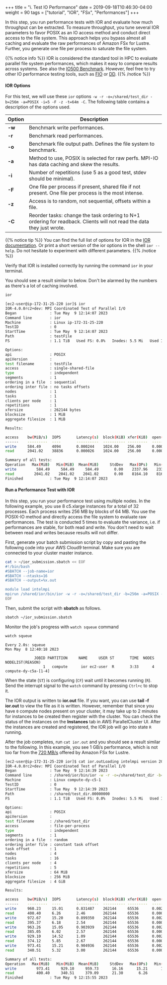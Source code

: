 +++
title = "i. Test IO Performance"
date = 2019-09-18T10:46:30-04:00
weight = 90
tags = ["tutorial", "IOR", "FSx", "Performances"]
+++

In this step, you run performance tests with IOR and evaluate how much throughput can be extracted. To measure throughput, you tune several IOR parameters to favor POSIX as an IO access method and conduct direct access to the file system. This approach helps you bypass almost all caching and evaluate the raw performances of Amazon FSx for Lustre. Further, you generate one file per process to saturate the file system.

{{% notice info %}}
IOR is considered the standard tool in HPC to evaluate parallel file system performances, which makes it easy to compare results across systems. See also the [IO500 Benchmark](https://www.vi4io.org/std/io500/start). However, feel free to try other IO performance testing tools, such as [FIO](https://fio.readthedocs.io/en/latest/index.html) or [DD](https://www.unixtutorial.org/test-disk-speed-with-dd).
{{% /notice %}}
#### IOR Options

For this test, we will use these `ior` options `-w -r -o=/shared/test_dir -b=256m -a=POSIX -i=5 -F -z -t=64m -C`. The following table contains a description of the options used.


Option        | Description
------------- | -------------
**-w**        | Benchmark write performances.
**-r**        | Benchmark read performances.
**-o**        | Benchmark file output path. Defines the file system to benchmark.
**-a**        | Method to use, POSIX is selected for raw perfs. MPI-IO has data caching and skew the results.
**-i**        | Number of repetitions (use 5 as a good test, stdev should be minimal).
**-F**        | One file per process if present, shared file if not present. One file per process is the most intense.
**-z**        | Access is to random, not sequential, offsets within a file.
**-C**        | Reorder tasks: change the task ordering to N+1 ordering for readback. Clients will not read the data they just wrote.

{{% notice tip %}}
You can find the full list of options for IOR in the [IOR documentation](https://ior.readthedocs.io/en/latest/userDoc/options.html). 
Or print a short version of the ior options in the shell `ior --help`.
Do not hesitate to experiment with different parameters.
{{% /notice %}}

Verify that IOR is installed correctly by running the command `ior` in your terminal.

You should see a result similar to below. Don't be alarmed by the numbers as there's a lot of caching involved.

```bash
ior
```

```bash
[ec2-user@ip-172-31-25-220 ior]$ ior
IOR-4.0.0rc2+dev: MPI Coordinated Test of Parallel I/O
Began               : Tue May  9 12:14:07 2023
Command line        : ior
Machine             : Linux ip-172-31-25-220
TestID              : 0
StartTime           : Tue May  9 12:14:07 2023
Path                : testFile
FS                  : 1.1 TiB   Used FS: 0.0%   Inodes: 5.5 Mi   Used Inodes: 0.0%

Options:
api                 : POSIX
apiVersion          :
test filename       : testFile
access              : single-shared-file
type                : independent
segments            : 1
ordering in a file  : sequential
ordering inter file : no tasks offsets
nodes               : 1
tasks               : 1
clients per node    : 1
repetitions         : 1
xfersize            : 262144 bytes
blocksize           : 1 MiB
aggregate filesize  : 1 MiB

Results:

access    bw(MiB/s)  IOPS       Latency(s)  block(KiB) xfer(KiB)  open(s)    wr/rd(s)   close(s)   total(s)   iter
------    ---------  ----       ----------  ---------- ---------  --------   --------   --------   --------   ----
write     584.49     4094       0.000244    1024.00    256.00     0.000515   0.000977   0.000219   0.001711   0
read      2041.02    38836      0.000026    1024.00    256.00     0.000210   0.000103   0.000177   0.000490   0

Summary of all tests:
Operation   Max(MiB)   Min(MiB)  Mean(MiB)     StdDev   Max(OPs)   Min(OPs)  Mean(OPs)     StdDev    Mean(s) Stonewall(s) Stonewall(MiB) Test# #Tasks tPN reps fPP reord reordoff reordrand seed segcnt   blksiz    xsize aggs(MiB)   API RefNum
write         584.49     584.49     584.49       0.00    2337.96    2337.96    2337.96       0.00    0.00171         NA            NA     0      1   1    1   0     0        10    0      1  1048576   262144       1.0 POSIX      0
read         2041.02    2041.02    2041.02       0.00    8164.10    8164.10    8164.10       0.00    0.00049         NA            NA     0      1   1    1   0     0        10    0      1  1048576   262144       1.0 POSIX      0
Finished            : Tue May  9 12:14:07 2023
```

#### Run a Performance Test with IOR

In this step, you run your performance test using multiple nodes. In the following example, you use 8 c5.xlarge instances for a total of 32 processes. Each process writes 256 MB by blocks of 64 MB. You use the POSIX-IO method and directly access the file system to evaluate raw performances. The test is conducted 5 times to evaluate the variance, i.e. if performances are stable, for both read and write. You don't need to wait between read and writes because results will not differ.


First, generate your batch submission script by copy and pasting the following code into your AWS Cloud9 terminal. Make sure you are connected to your cluster master instance.


```bash
cat > ~/ior_submission.sbatch << EOF
#!/bin/bash
#SBATCH --job-name=ior
#SBATCH --ntasks=16
#SBATCH --output=%x.out

module load intelmpi
mpirun /shared/ior/bin/ior -w -r -o=/shared/test_dir -b=256m -a=POSIX -i=5 -F -z -t=64m -C
EOF
```

Then, submit the script with **sbatch** as follows.

```bash
sbatch ~/ior_submission.sbatch
```

Monitor the job's progress with `watch squeue` command

```bash
watch squeue
```
```
Every 2.0s: squeue                                                                                                                                                  Mon May  8 12:40:18 2023

             JOBID PARTITION     NAME     USER ST       TIME  NODES NODELIST(REASON)
                 1   compute      ior ec2-user  R       3:33      4 compute-dy-c5a-[1-4]
```

When the state (`ST`) is configuring (`CF`) wait until it becomes running (`R`).
Send the interrupt signal to the `watch` command by pressing `Ctrl+c` to stop it.

The IOR output is written to **ior.out** file. If you want, you can use **tail -f ior.out** to view the file as it is written. However, remember that since you have `0` compute nodes present on your cluster, it may take up to 2 minutes for instances to be created then register with the cluster. You can check the status of the instances on the **Instances** tab in AWS ParallelCluster UI. After the instances are created and registered, the IOR job will go into state `R` running.

After the job completes, run `cat ior.out` and you should see a result similar to the following. In this example, you see 1 GB/s performance, which is not too far from the [720 MB/s](https://docs.aws.amazon.com/fsx/latest/LustreGuide/performance.html#fsx-aggregate-perf) offered by Amazon FSx for Lustre.

```bash
[ec2-user@ip-172-31-25-220 ior]$ cat ior.outLoading intelmpi version 2021.6.0
IOR-4.0.0rc2+dev: MPI Coordinated Test of Parallel I/O
Began               : Tue May  9 12:14:39 2023
Command line        : /shared/ior/bin/ior -w -r -o=/shared/test_dir -b=256m -a=POSIX -i=5 -F -z -t=64m -C
Machine             : Linux compute-dy-c5-1
TestID              : 0
StartTime           : Tue May  9 12:14:39 2023
Path                : /shared/test_dir.00000000
FS                  : 1.1 TiB   Used FS: 0.0%   Inodes: 5.5 Mi   Used Inodes: 0.0%

Options:
api                 : POSIX
apiVersion          :
test filename       : /shared/test_dir
access              : file-per-process
type                : independent
segments            : 1
ordering in a file  : random
ordering inter file : constant task offset
task offset         : 1
nodes               : 4
tasks               : 16
clients per node    : 4
repetitions         : 5
xfersize            : 64 MiB
blocksize           : 256 MiB
aggregate filesize  : 4 GiB

Results:

access    bw(MiB/s)  IOPS       Latency(s)  block(KiB) xfer(KiB)  open(s)    wr/rd(s)   close(s)   total(s)   iter
------    ---------  ----       ----------  ---------- ---------  --------   --------   --------   --------   ----
write     960.23     15.01      0.831487    262144     65536      0.002670   4.26       1.27       4.27       0
read      400.40     6.26       2.46        262144     65536      0.000770   10.23      1.03       10.23      0
write     972.67     15.20      0.899350    262144     65536      0.002018   4.21       1.61       4.21       1
read      395.37     6.18       2.54        262144     65536      0.000655   10.36      0.714747   10.36      1
write     963.26     15.05      0.903939    262144     65536      0.002298   4.25       1.09       4.25       2
read      385.05     6.02       2.57        262144     65536      0.000773   10.64      0.694684   10.64      2
write     929.10     14.52      1.09        262144     65536      0.002420   4.41       1.12       4.41       3
read      374.12     5.85       2.67        262144     65536      0.000867   10.95      0.596961   10.95      3
write     973.41     15.21      0.904936    262144     65536      0.002181   4.21       1.63       4.21       4
read      340.51     5.32       3.00        262144     65536      0.000805   12.03      3.04       12.03      4

Summary of all tests:
Operation   Max(MiB)   Min(MiB)  Mean(MiB)     StdDev   Max(OPs)   Min(OPs)  Mean(OPs)     StdDev    Mean(s) Stonewall(s) Stonewall(MiB) Test# #Tasks tPN reps fPP reord reordoff reordrand seed segcnt   blksiz    xsize aggs(MiB)   API RefNum
write         973.41     929.10     959.73      16.16      15.21      14.52      15.00       0.25    4.26909         NA            NA     0     16   4    5   1     1        10    0      1 268435456 67108864    4096.0 POSIX      0
read          400.40     340.51     379.09      21.30       6.26       5.32       5.92       0.33   10.84087         NA            NA     0     16   4    5   1     1        10    0      1 268435456 67108864    4096.0 POSIX      0
Finished            : Tue May  9 12:15:55 2023
```
